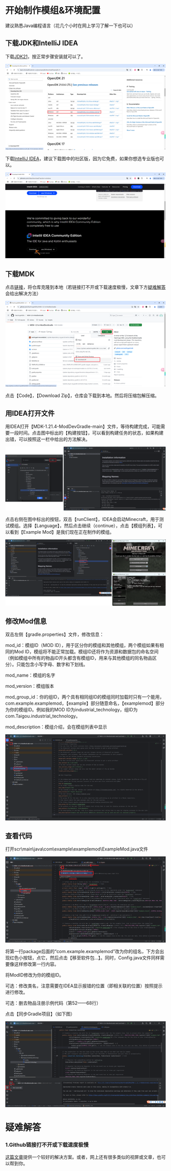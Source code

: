 # 开始制作模组&环境配置

建议熟悉Java编程语言（花几个小时在网上学习了解一下也可以）

## 下载JDK和IntelliJ IDEA

下载[JDK21](https://learn.microsoft.com/en-us/java/openjdk/download#openjdk-21)，按正常步骤安装就可以了。

![](assets/1.png)

下载[IntelliJ IDEA](https://www.jetbrains.com/idea/download/?section=windows)，建议下载图中的社区版，因为它免费，如果你想选专业版也可以。

![](assets/2.png)

## 下载MDK

点击[链接](https://github.com/NeoForgeMDKs/MDK-1.21.4-ModDevGradle)，将仓库克隆到本地（若链接打不开或下载速度极慢，文章下方[疑难解答](#1Github链接打不开或下载速度极慢)会给出解决方法）

![](assets/3.png)

点击【Code】，【Download Zip】，仓库会下载到本地。然后将压缩包解压缩。

## 用IDEA打开文件

用IDEA打开【MDK-1.21.4-ModDevGradle-main】文件，等待构建完成，可能需要一段时间。点击图中标出的【构建按钮】，可以看到构建任务的状态，如果构建出错，可以按照这一栏中给出的方法解决。

![](assets/4.png)

点击右侧在图中标出的按钮，双击【runClient】，IDEA会启动Minecraft，用于测试模组。选择【Language】，然后点击继续（continue），点击【模组列表】，可以看到【Example Mod】是我们现在正在制作的模组。

![](assets/5.png)

## 修改Mod信息

双击左侧【gradle.properties】文件，修改信息：

mod_id：模组ID（MOD ID），用于区分你的模组和其他模组，两个模组如果有相同的Mod ID，模组将不能正常加载。模组ID还将作为资源和数据包的命名空间（例如模组中所有的物品ID开头都含有模组ID，用来与其他模组的同名物品区分）。只能包含小写字母、数字和下划线。

mod_name：模组的名字

mod_version：模组版本

mod_group_id：你的组ID，两个具有相同组ID的模组同时加载时只有一个能用，com.example.examplemod，【example】部分随意命名，【examplemod】部分为你的模组ID。例如我的MOD ID为industrial_technology，组ID为com.Taigou.industrial_technology。

mod_description：模组介绍，会在模组列表中显示

![](assets/6.png)

## 查看代码

打开scr\main\java\com\example\examplemod\ExampleMod.java文件

![](assets/7.png)

将第一行package后面的“com.example.examplemod”改为你的组名，下方会出现红色小按钮，点它，然后点击【移至软件包...】。同时，Config.java文件同样需要像这样修改第一行内容。

将ModID修改为你的模组ID。

可选：修改类名，注意需要在IDEA显示报错的位置（即相关联的位置）按照提示进行修改。

可选：删去物品注册示例代码（第52——68行）

点击【同步Gradle项目】（如下图）

![](assets/8.png)

# 疑难解答

### 1.Github链接打不开或下载速度极慢

[这篇文章](https://github.com/Taigou-1/Blogs-Tech-Tips-Articles/blob/main/Github经常打不开怎么办，教你流畅访问Github.md)提供一个较好的解决方案。或者，网上还有很多类似的视屏或文章，也可以帮到你。
